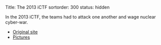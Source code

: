 Title: The 2013 iCTF
sortorder: 300
status: hidden

In the 2013 iCTF, the teams had to attack one another and
wage nuclear cyber-war. 


* [Original site](/archive/2013/site)
* [Pictures](/archive/2013/pictures)
